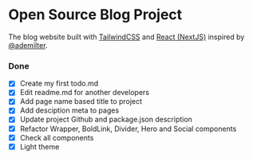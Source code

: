# Open Source Blog Project

The blog website built with [TailwindCSS](https://tailwindcss.com/) and [React (NextJS)](https://nextjs.org/) inspired by [@ademilter](https://github.com/ademilter).

### Done
- [x] Create my first todo.md
- [x] Edit readme.md for another developers
- [x] Add page name based title to project
- [x] Add desciption meta to pages
- [x] Update project Github and package.json description
- [x] Refactor Wrapper, BoldLink, Divider, Hero and Social components
- [x] Check all components
- [x] Light theme